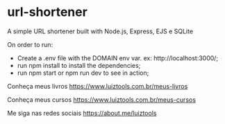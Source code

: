 # url-shortener
A simple URL shortener built with Node.js, Express, EJS e SQLite

On order to run:
- Create a .env file with the DOMAIN env var. ex: http://localhost:3000/;
- run npm install to install the dependencies;
- run npm start or npm run dev to see in action;

Conheça meus livros https://www.luiztools.com.br/meus-livros

Conheça meus cursos https://www.luiztools.com.br/meus-cursos

Me siga nas redes sociais https://about.me/luiztools